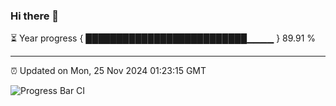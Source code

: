 ### Hi there 👋

⏳ Year progress { ██████████████████████████▁▁▁▁ } 89.91 %

---

⏰ Updated on Mon, 25 Nov 2024 01:23:15 GMT

![Progress Bar CI](https://github.com/liununu/liununu/workflows/Progress%20Bar%20CI/badge.svg)
